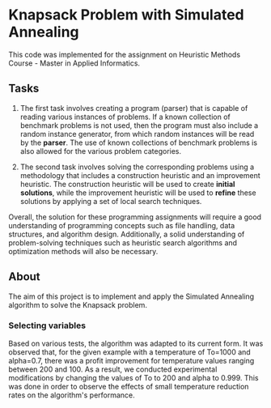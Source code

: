 # Knapsack Problem with Simulated Annealing

This code was implemented for the assignment on Heuristic Methods Course - Master in Applied Informatics.

## Tasks
1. The first task involves creating a program (parser) that is capable of reading various instances of problems. If a known collection of benchmark problems is not used, then the program must also include a random instance generator, from which random instances will be read by the **parser**. The use of known collections of benchmark problems is also allowed for the various problem categories.

2. The second task involves solving the corresponding problems using a methodology that includes a construction heuristic and an improvement heuristic. The construction heuristic will be used to create **initial solutions**, while the improvement heuristic will be used to **refine** these solutions by applying a set of local search techniques.

Overall, the solution for these programming assignments will require a good understanding of programming concepts such as file handling, data structures, and algorithm design. Additionally, a solid understanding of problem-solving techniques such as heuristic search algorithms and optimization methods will also be necessary.

## About
The aim of this project is to implement and apply the Simulated Annealing algorithm to solve the Knapsack problem.

### Selecting variables
Based on various tests, the algorithm was adapted to its current form. It was observed that, for the given example with a temperature of To=1000 and alpha=0.7, there was a profit improvement for temperature values ranging between 200 and 100. As a result, we conducted experimental modifications by changing the values of To to 200 and alpha to 0.999. This was done in order to observe the effects of small temperature reduction rates on the algorithm's performance.
